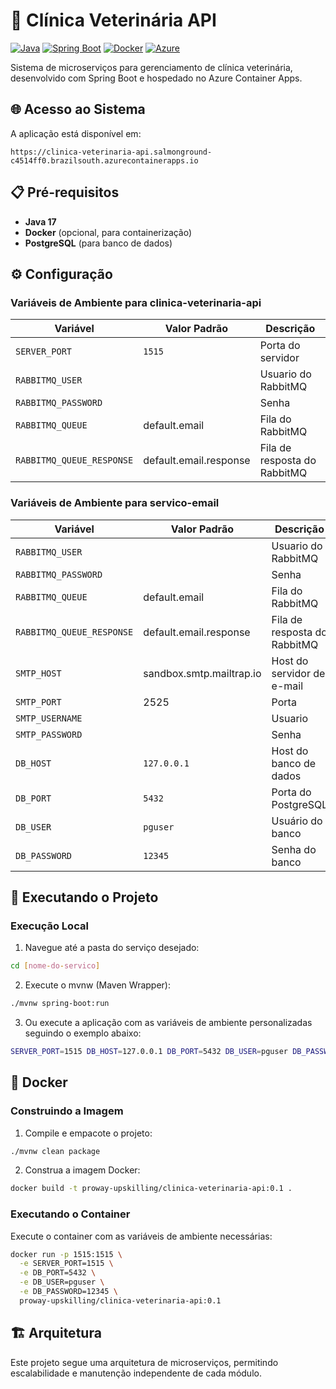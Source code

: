 # 🏥 Clínica Veterinária API

[![Java](https://img.shields.io/badge/Java-17-orange?style=flat&logo=java)](https://www.oracle.com/java/)
[![Spring Boot](https://img.shields.io/badge/Spring%20Boot-3.x-brightgreen?style=flat&logo=springboot)](https://spring.io/projects/spring-boot)
[![Docker](https://img.shields.io/badge/Docker-Ready-blue?style=flat&logo=docker)](https://www.docker.com/)
[![Azure](https://img.shields.io/badge/Azure-Container%20Apps-0078D4?style=flat&logo=microsoftazure)](https://azure.microsoft.com/)

Sistema de microserviços para gerenciamento de clínica veterinária, desenvolvido com Spring Boot e hospedado no Azure Container Apps.

## 🌐 Acesso ao Sistema

A aplicação está disponível em:
```
https://clinica-veterinaria-api.salmonground-c4514ff0.brazilsouth.azurecontainerapps.io
```

## 📋 Pré-requisitos

- **Java 17**
- **Docker** (opcional, para containerização)
- **PostgreSQL** (para banco de dados)

## ⚙️ Configuração

### Variáveis de Ambiente para clinica-veterinaria-api

| Variável                  | Valor Padrão           | Descrição                    |
|---------------------------|------------------------|------------------------------|
| `SERVER_PORT`             | `1515`                 | Porta do servidor            |
| `RABBITMQ_USER`           |                        | Usuario do RabbitMQ          |
| `RABBITMQ_PASSWORD`       |                        | Senha                        |
| `RABBITMQ_QUEUE`          | default.email          | Fila do RabbitMQ             |
| `RABBITMQ_QUEUE_RESPONSE` | default.email.response | Fila de resposta do RabbitMQ |

### Variáveis de Ambiente para servico-email

| Variável  | Valor Padrão | Descrição                  |
|--------------|-------------|----------------------------|
| `RABBITMQ_USER` |             | Usuario do RabbitMQ        |
| `RABBITMQ_PASSWORD` |             | Senha                      |
| `RABBITMQ_QUEUE`          | default.email          | Fila do RabbitMQ             |
| `RABBITMQ_QUEUE_RESPONSE` | default.email.response | Fila de resposta do RabbitMQ |
| `SMTP_HOST`  |     sandbox.smtp.mailtrap.io        | Host do servidor de e-mail |
| `SMTP_PORT`  |      2525       | Porta                      |
| `SMTP_USERNAME` |             | Usuario                    |
| `SMTP_PASSWORD` |             | Senha                      |
| `DB_HOST`                 | `127.0.0.1`            | Host do banco de dados       |
| `DB_PORT`                 | `5432`                 | Porta do PostgreSQL          |
| `DB_USER`                 | `pguser`               | Usuário do banco             |
| `DB_PASSWORD`             | `12345`                | Senha do banco               |


## 🚀 Executando o Projeto

### Execução Local

1. Navegue até a pasta do serviço desejado:
```bash
cd [nome-do-servico]
```

2. Execute o mvnw (Maven Wrapper):
```bash
./mvnw spring-boot:run
```

3. Ou execute a aplicação com as variáveis de ambiente personalizadas seguindo o exemplo abaixo:
```bash
SERVER_PORT=1515 DB_HOST=127.0.0.1 DB_PORT=5432 DB_USER=pguser DB_PASSWORD=12345 ./mvnw spring-boot:run
```

## 🐳 Docker

### Construindo a Imagem

1. Compile e empacote o projeto:
```bash
./mvnw clean package
```

2. Construa a imagem Docker:
```bash
docker build -t proway-upskilling/clinica-veterinaria-api:0.1 .
```

### Executando o Container

Execute o container com as variáveis de ambiente necessárias:
```bash
docker run -p 1515:1515 \
  -e SERVER_PORT=1515 \
  -e DB_PORT=5432 \
  -e DB_USER=pguser \
  -e DB_PASSWORD=12345 \
  proway-upskilling/clinica-veterinaria-api:0.1
```

## 🏗️ Arquitetura

Este projeto segue uma arquitetura de microserviços, permitindo escalabilidade e manutenção independente de cada módulo.
